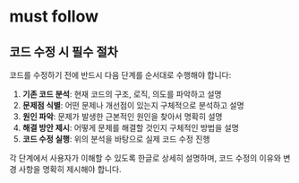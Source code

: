 # must follow

## 코드 수정 시 필수 절차

코드를 수정하기 전에 반드시 다음 단계를 순서대로 수행해야 합니다:

1. **기존 코드 분석**: 현재 코드의 구조, 로직, 의도를 파악하고 설명
2. **문제점 식별**: 어떤 문제나 개선점이 있는지 구체적으로 분석하고 설명
3. **원인 파악**: 문제가 발생한 근본적인 원인을 찾아서 명확히 설명
4. **해결 방안 제시**: 어떻게 문제를 해결할 것인지 구체적인 방법을 설명
5. **코드 수정 실행**: 위의 분석을 바탕으로 실제 코드 수정 진행

각 단계에서 사용자가 이해할 수 있도록 한글로 상세히 설명하며, 코드 수정의 이유와 변경 사항을 명확히 제시해야 합니다.
